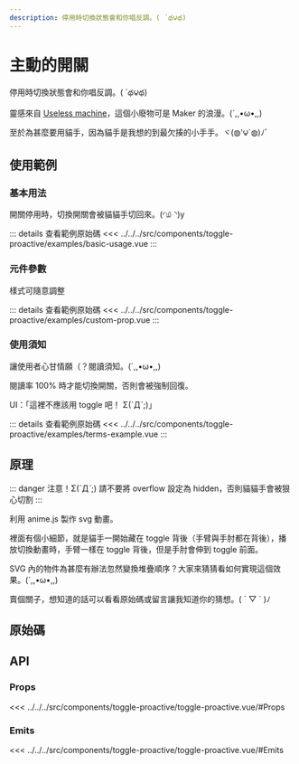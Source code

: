 ```yaml
---
description: 停用時切換狀態會和你唱反調。( ´థ౪థ)
---
```


<script setup>
import SourceLinkList from '../../../src/components/source-link-list.vue'

import BasicUsage from '../../../src/components/toggle-proactive/examples/basic-usage.vue'
import CustomProp from '../../../src/components/toggle-proactive/examples/custom-prop.vue'
import TermsExample from '../../../src/components/toggle-proactive/examples/terms-example.vue'
</script>

# 主動的開關 <Badge type="info" text="toggle" />

停用時切換狀態會和你唱反調。( ´థ౪థ)

靈感來自 [Useless machine](https://en.wikipedia.org/wiki/Useless_machine)，這個小廢物可是 Maker 的浪漫。(´,,•ω•,,)

至於為甚麼要用貓手，因為貓手是我想的到最欠揍的小手手。ヾ(◍'౪`◍)ﾉﾞ

## 使用範例

### 基本用法

開關停用時，切換開關會被貓貓手切回來。(◜௰◝)y

<basic-usage/>

::: details 查看範例原始碼
<<< ../../../src/components/toggle-proactive/examples/basic-usage.vue
:::

### 元件參數

樣式可隨意調整

<custom-prop/>

::: details 查看範例原始碼
<<< ../../../src/components/toggle-proactive/examples/custom-prop.vue
:::

### 使用須知

讓使用者心甘情願（？閱讀須知。(´,,•ω•,,)

閱讀率 100% 時才能切換開關，否則會被強制回復。

<terms-example/>

UI：「這裡不應該用 toggle 吧！ Σ(ˊДˋ;)」

::: details 查看範例原始碼
<<< ../../../src/components/toggle-proactive/examples/terms-example.vue
:::

## 原理

::: danger 注意！Σ(ˊДˋ;)
請不要將 overflow 設定為 hidden，否則貓貓手會被狠心切割
:::

利用 anime.js 製作 svg 動畫。

裡面有個小細節，就是貓手一開始藏在 toggle 背後（手臂與手肘都在背後），播放切換動畫時，手臂一樣在 toggle 背後，但是手肘會伸到 toggle 前面。

SVG 內的物件為甚麼有辦法忽然變換堆疊順序？大家來猜猜看如何實現這個效果。(´,,•ω•,,)

賣個關子，想知道的話可以看看原始碼或留言讓我知道你的猜想。( ´ ▽ ` )ﾉ

## 原始碼

<source-link-list name="toggle-proactive"/>

## API

### Props

<<< ../../../src/components/toggle-proactive/toggle-proactive.vue/#Props

### Emits

<<< ../../../src/components/toggle-proactive/toggle-proactive.vue/#Emits
